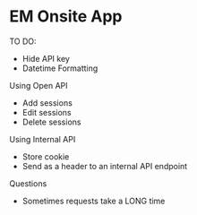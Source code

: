 # EM Onsite App

TO DO:

* Hide API key
* Datetime Formatting

Using Open API
* Add sessions
* Edit sessions
* Delete sessions

Using Internal API
* Store cookie
* Send as a header to an internal API endpoint

Questions
* Sometimes requests take a LONG time
